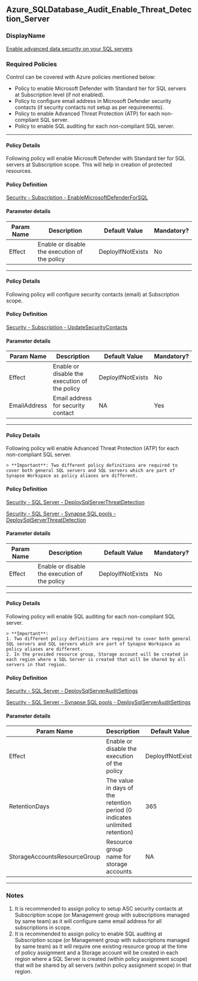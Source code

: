 ## Azure_SQLDatabase_Audit_Enable_Threat_Detection_Server

### DisplayName 
[Enable advanced data security on your SQL servers](../../../Control%20coverage/Feature/SQLServer.md#azure_sqldatabase_audit_enable_threat_detection_server)

### Required Policies
Control can be covered with Azure policies mentioned below:
- Policy to enable Microsoft Defender with Standard tier for SQL servers at Subscription level (if not enabled).
- Policy to configure email address in Microsoft Defender security contacts (if security contacts not setup as per requirements).
- Policy to enable Advanced Threat Protection (ATP) for each non-compliant SQL server.
- Policy to enable SQL auditing for each non-compliant SQL server.

___ 

#### Policy Details

Following policy will enable Microsoft Defender with Standard tier for SQL servers at Subscription scope. This will help in creation of protected resources.

#### Policy Definition
[Security - Subscription - EnableMicrosoftDefenderForSQL](Security%20-%20Subscription%20-%20EnableMicrosoftDefenderForSQL.json)

#### Parameter details

|Param Name|Description|Default Value|Mandatory?
|----|----|----|----|
| Effect | Enable or disable the execution of the policy | DeployIfNotExists |No |

___ 

#### Policy Details

Following policy will configure security contacts (email) at Subscription scope.

#### Policy Definition
[Security - Subscription - UpdateSecurityContacts](Security%20-%20Subscription%20-%20UpdateSecurityContacts.json)

#### Parameter details

|Param Name|Description|Default Value|Mandatory?
|----|----|----|----|
| Effect | Enable or disable the execution of the policy | DeployIfNotExists |No |
| EmailAddress | Email address for security contact | NA |Yes|

___ 

#### Policy Details

Following policy will enable Advanced Threat Protection (ATP) for each non-compliant SQL server.

    > **Important**: Two different policy definitions are required to cover both general SQL servers and SQL servers which are part of Synapse Workspace as policy aliases are different.  

#### Policy Definition
[Security - SQL Server - DeploySqlServerThreatDetection](Security%20-%20SQL%20Server%20-%20DeploySqlServerThreatDetection.json)

[Security - SQL Server - Synapse SQL pools - DeploySqlServerThreatDetection](Security%20-%20SQL%20Server%20-%20Synapse%20SQL%20pools%20-%20DeploySqlServerThreatDetection.json)

#### Parameter details

|Param Name|Description|Default Value|Mandatory?
|----|----|----|----|
| Effect | Enable or disable the execution of the policy | DeployIfNotExists |No |

___ 

#### Policy Details

Following policy will enable SQL auditing for each non-compliant SQL server.

    > **Important**: 
    1. Two different policy definitions are required to cover both general SQL servers and SQL servers which are part of Synapse Workspace as policy aliases are different.  
    2. In the provided resource group, Storage account will be created in each region where a SQL Server is created that will be shared by all servers in that region.

#### Policy Definition
[Security - SQL Server - DeploySqlServerAuditSettings](Security%20-%20SQL%20Server%20-%20DeploySqlServerAuditSettings.json)

[Security - SQL Server - Synapse SQL pools - DeploySqlServerAuditSettings](Security%20-%20SQL%20Server%20-%20Synapse%20SQL%20pools%20-%20DeploySqlServerAuditSettings.json)

#### Parameter details

|Param Name|Description|Default Value|Mandatory?
|----|----|----|----|
| Effect | Enable or disable the execution of the policy | DeployIfNotExists |No |
| RetentionDays | The value in days of the retention period (0 indicates unlimited retention) | 365 |No |
| StorageAccountsResourceGroup | Resource group name for storage accounts | NA |Yes |

___ 


### Notes
1. It is recommended to assign policy to setup ASC security contacts at Subscription scope (or Management group with subscriptions managed by same team) as it will configure same email address for all subscriptions in scope.
2. It is recommended to assign policy to enable SQL auditing at Subscription scope (or Management group with subscriptions managed by same team) as it will require one existing resource group at the time of policy assignment and a Storage account will be created in each region where a SQL Server is created (within policy assignment scope) that will be shared by all servers (within policy assignment scope) in that region.